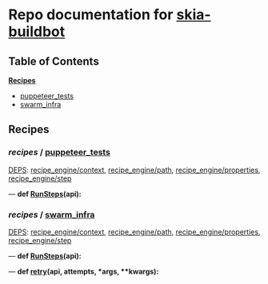 <!--- AUTOGENERATED BY `./recipes.py test train` -->
# Repo documentation for [skia-buildbot]()
## Table of Contents

**[Recipes](#Recipes)**
  * [puppeteer_tests](#recipes-puppeteer_tests)
  * [swarm_infra](#recipes-swarm_infra)
## Recipes

### *recipes* / [puppeteer\_tests](/infra/bots/recipes/puppeteer_tests.py)

[DEPS](/infra/bots/recipes/puppeteer_tests.py#1): [recipe\_engine/context][recipe_engine/recipe_modules/context], [recipe\_engine/path][recipe_engine/recipe_modules/path], [recipe\_engine/properties][recipe_engine/recipe_modules/properties], [recipe\_engine/step][recipe_engine/recipe_modules/step]

&mdash; **def [RunSteps](/infra/bots/recipes/puppeteer_tests.py#9)(api):**
### *recipes* / [swarm\_infra](/infra/bots/recipes/swarm_infra.py)

[DEPS](/infra/bots/recipes/swarm_infra.py#13): [recipe\_engine/context][recipe_engine/recipe_modules/context], [recipe\_engine/path][recipe_engine/recipe_modules/path], [recipe\_engine/properties][recipe_engine/recipe_modules/properties], [recipe\_engine/step][recipe_engine/recipe_modules/step]

&mdash; **def [RunSteps](/infra/bots/recipes/swarm_infra.py#36)(api):**

&mdash; **def [retry](/infra/bots/recipes/swarm_infra.py#24)(api, attempts, \*args, \*\*kwargs):**

[recipe_engine/recipe_modules/context]: https://chromium.googlesource.com/infra/luci/recipes-py.git/+/5591fe66be52b94aab70120f5401343521aaa4cc/README.recipes.md#recipe_modules-context
[recipe_engine/recipe_modules/path]: https://chromium.googlesource.com/infra/luci/recipes-py.git/+/5591fe66be52b94aab70120f5401343521aaa4cc/README.recipes.md#recipe_modules-path
[recipe_engine/recipe_modules/properties]: https://chromium.googlesource.com/infra/luci/recipes-py.git/+/5591fe66be52b94aab70120f5401343521aaa4cc/README.recipes.md#recipe_modules-properties
[recipe_engine/recipe_modules/step]: https://chromium.googlesource.com/infra/luci/recipes-py.git/+/5591fe66be52b94aab70120f5401343521aaa4cc/README.recipes.md#recipe_modules-step
